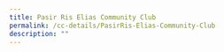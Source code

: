 ```yaml
---
title: Pasir Ris Elias Community Club
permalink: /cc-details/PasirRis-Elias-Community-Club
description: ""
---
```

